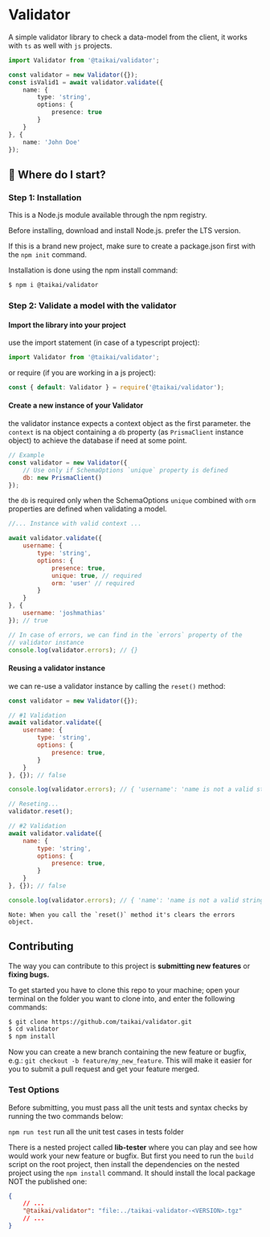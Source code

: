 # Validator

A simple validator library to check a data-model from the client, it works with `ts` as well with `js` projects.

```ts
import Validator from '@taikai/validator';

const validator = new Validator({});
const isValid1 = await validator.validate({
    name: {
        type: 'string',
        options: {
            presence: true
        }
    }
}, {
    name: 'John Doe'
});

```

## :memo: Where do I start?

### Step 1: Installation

This is a Node.js module available through the npm registry.

Before installing, download and install Node.js. prefer the LTS version.

If this is a brand new project, make sure to create a package.json first with the `npm init` command.

Installation is done using the npm install command:

```bash
$ npm i @taikai/validator
```

### Step 2: Validate a model with the validator

#### Import the library into your project

use the import statement (in case of a typescript project):

```ts
import Validator from '@taikai/validator';
```

or require (if you are working in a js project):

```js
const { default: Validator } = require('@taikai/validator');
```

#### Create a new instance of your Validator

the validator instance expects a context object as the first parameter. the `context` is na object containing a `db` property (as `PrismaClient` instance object) to achieve the database if need at some point. 

```js
// Example
const validator = new Validator({
    // Use only if SchemaOptions `unique` property is defined
    db: new PrismaClient()
});

```

the `db` is required only when the SchemaOptions `unique` combined with `orm` properties are defined when validating a model.

```js
//... Instance with valid context ... 

await validator.validate({
    username: {
        type: 'string',
        options: {
            presence: true,
            unique: true, // required
            orm: 'user' // required
        }
    }
}, {
    username: 'joshmathias'
}); // true

// In case of errors, we can find in the `errors` property of the 
// validator instance
console.log(validator.errors); // {}
```

#### Reusing a validator instance

we can re-use a validator instance by calling the `reset()` method:

```js
const validator = new Validator({});

// #1 Validation
await validator.validate({
    username: {
        type: 'string',
        options: {
            presence: true,
        }
    }
}, {}); // false

console.log(validator.errors); // { 'username': 'name is not a valid string' }

// Reseting...
validator.reset();

// #2 Validation
await validator.validate({
    name: {
        type: 'string',
        options: {
            presence: true,
        }
    }
}, {}); // false

console.log(validator.errors); // { 'name': 'name is not a valid string' }
```

    Note: When you call the `reset()` method it's clears the errors object.

## Contributing

The way you can contribute to this project is **submitting new features** or **fixing bugs.**

To get started you have to clone this repo to your machine; open your terminal on the folder you want to clone into, and enter the following commands:

```bash
$ git clone https://github.com/taikai/validator.git
$ cd validator
$ npm install
```

Now you can create a new branch containing the new feature or bugfix, e.g.: `git checkout -b feature/my_new_feature`. This will make it easier for you to submit a pull request and get your feature merged.

### Test Options

Before submitting, you must pass all the unit tests and syntax checks by running the two commands below:

`npm run test` run all the unit test cases in tests folder

There is a nested project called **lib-tester** where you can play and see how would work your new feature or bugfix. But first you need to run the `build` script on the root project, then install the dependencies on the nested project using the `npm install` command. It should install the local package NOT the published one:

```json
{
    // ...
    "@taikai/validator": "file:../taikai-validator-<VERSION>.tgz"
    // ...
}
```